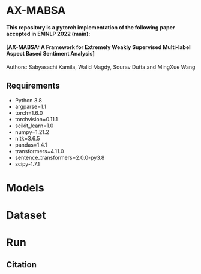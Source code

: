 # AX-MABSA

#### This repository is a pytorch implementation of the following paper accepted in EMNLP 2022 (main):

#### [AX-MABSA: A Framework for Extremely Weakly Supervised Multi-label Aspect Based Sentiment Analysis]

Authors: Sabyasachi Kamila, Walid Magdy, Sourav Dutta and MingXue Wang

## Requirements

- Python 3.8
- argparse=1.1
- torch=1.6.0
- torchvision=0.11.1
- scikit_learn=1.0
- numpy=1.21.2
- nltk=3.6.5
- pandas=1.4.1
- transformers=4.11.0
- sentence_transformers=2.0.0-py3.8
- scipy-1.7.1

# Models

# Dataset

# Run

## Citation
